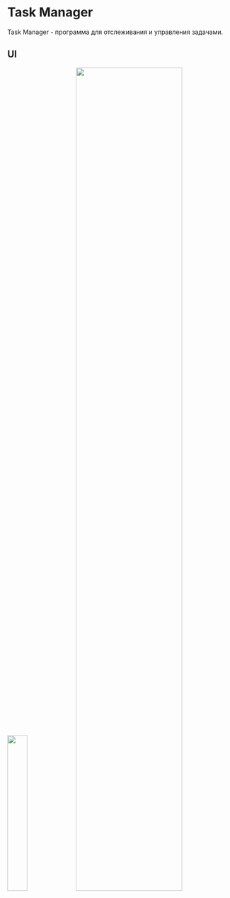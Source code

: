 # Task Manager

Task Manager - программа для отслеживания и управления задачами.

## UI
<img src="https://github.com/M0doku/TaskManager/assets/88943677/b41c6591-d7c7-408e-89c4-c972f0873d17" width="30%" />
<img src="https://github.com/M0doku/TaskManager/assets/88943677/8c45799a-bc1f-492e-be40-ce30c3b489f2" width="69%" />

